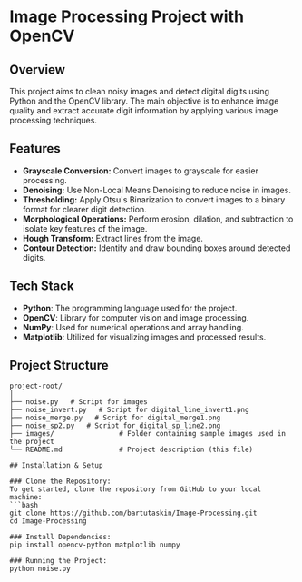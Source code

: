 # Image Processing Project with OpenCV

## Overview
This project aims to clean noisy images and detect digital digits using Python and the OpenCV library. The main objective is to enhance image quality and extract accurate digit information by applying various image processing techniques.

## Features
- **Grayscale Conversion:** Convert images to grayscale for easier processing.
- **Denoising:** Use Non-Local Means Denoising to reduce noise in images.
- **Thresholding:** Apply Otsu's Binarization to convert images to a binary format for clearer digit detection.
- **Morphological Operations:** Perform erosion, dilation, and subtraction to isolate key features of the image.
- **Hough Transform:** Extract lines from the image.
- **Contour Detection:** Identify and draw bounding boxes around detected digits.

## Tech Stack
- **Python**: The programming language used for the project.
- **OpenCV**: Library for computer vision and image processing.
- **NumPy**: Used for numerical operations and array handling.
- **Matplotlib**: Utilized for visualizing images and processed results.

## Project Structure
```plaintext
project-root/
│
├── noise.py   # Script for images
├── noise_invert.py   # Script for digital_line_invert1.png
├── noise_merge.py   # Script for digital_merge1.png
├── noise_sp2.py   # Script for digital_sp_line2.png
├── images/                # Folder containing sample images used in the project
└── README.md              # Project description (this file)

## Installation & Setup

### Clone the Repository:
To get started, clone the repository from GitHub to your local machine:
```bash
git clone https://github.com/bartutaskin/Image-Processing.git
cd Image-Processing

### Install Dependencies:
pip install opencv-python matplotlib numpy

### Running the Project:
python noise.py
